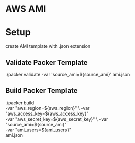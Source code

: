 # AWS AMI

# Setup
create AMI template with .json extension

## Validate Packer Template
./packer validate -var 'source_ami=${source_ami}' ami.json

## Build Packer Template
 ./packer build \
            -var "aws_region=${aws_region}" \
            -var "aws_access_key=${aws_access_key}" \
            -var "aws_secret_key=${aws_secret_key}" \
            -var "source_ami=${source_ami}" \
            -var "ami_users=${ami_users}" \
             ami.json
